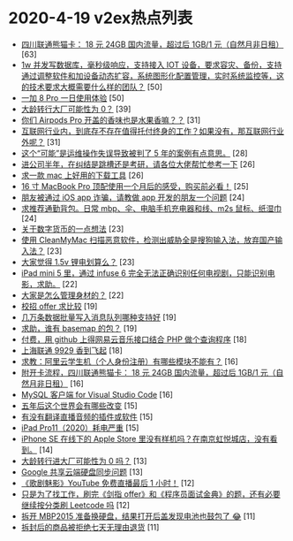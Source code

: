 # 2020-4-19 v2ex热点列表

+ [四川联通熊猫卡： 18 元 24GB 国内流量，超过后 1GB/1 元（自然月非日租）](https://www.v2ex.com/t/663952#reply63) [63]
+ [1w 并发写数据库，毫秒级响应，支持接入 IOT 设备，要求容灾、备份，支持通过调整软件和加设备动态扩容，系统图形化配置管理，实时系统监控等，这的技术要求大概需要什么样的团队？](https://www.v2ex.com/t/663933#reply50) [50]
+ [一加 8 Pro 一日使用体验](https://www.v2ex.com/t/663953#reply50) [50]
+ [大龄转行大厂可能性为 0？](https://www.v2ex.com/t/663902#reply39) [39]
+ [你们 Airpods Pro 开盖的香味也是水果香嘛？？](https://www.v2ex.com/t/663892#reply31) [31]
+ [互联网行业内，到底存不存在值得托付终身的工作？如果没有，那互联网行业外呢？](https://www.v2ex.com/t/664043#reply31) [31]
+ [这个“可能”是运维操作失误导致被判了 5 年的案例有点意思。](https://www.v2ex.com/t/664064#reply28) [28]
+ [进公司半年，在纠结是跳槽还是考研，请各位大佬帮忙参考一下](https://www.v2ex.com/t/663927#reply26) [26]
+ [求一款 mac 上好用的下载工具](https://www.v2ex.com/t/664008#reply26) [26]
+ [16 寸 MacBook Pro 顶配使用一个月后的感受，购买前必看！](https://www.v2ex.com/t/663898#reply25) [25]
+ [朋友被通过 iOS app 诈骗，请教做 app 开发的朋友一个问题](https://www.v2ex.com/t/663915#reply24) [24]
+ [求推荐通勤背包。日常 mbp、伞、电脑手机充电器和线、m2s 鼠标、纸湿巾](https://www.v2ex.com/t/663921#reply24) [24]
+ [关于数字货币的一点想法](https://www.v2ex.com/t/663908#reply23) [23]
+ [使用 CleanMyMac 扫描恶意软件，检测出威胁全是搜狗输入法，放弃国产输入法？](https://www.v2ex.com/t/663961#reply23) [23]
+ [大家觉得 1.5v 锂电划算么？](https://www.v2ex.com/t/664021#reply23) [23]
+ [iPad mini 5 里，通过 infuse 6 完全无法正确识别任何电视剧，只能识别电影，求助。](https://www.v2ex.com/t/663954#reply22) [22]
+ [大家是怎么管理身材的？](https://www.v2ex.com/t/663978#reply22) [22]
+ [校招 offer 求比较](https://www.v2ex.com/t/663926#reply19) [19]
+ [几万条数据批量写入消息队列哪种支持好](https://www.v2ex.com/t/663940#reply19) [19]
+ [求助，谁有 basemap 的包？](https://www.v2ex.com/t/664026#reply19) [19]
+ [付费，用 github 上得网易云音乐接口结合 PHP 做个查询程序](https://www.v2ex.com/t/663991#reply18) [18]
+ [上海联通 9929 香到飞起](https://www.v2ex.com/t/664050#reply18) [18]
+ [求教：阿里云学生机（个人身份注册）有哪些模块不能有？](https://www.v2ex.com/t/663905#reply16) [16]
+ [附开卡流程，四川联通熊猫卡： 18 元 24GB 国内流量，超过后 1GB/1 元（自然月非日租）](https://www.v2ex.com/t/663973#reply16) [16]
+ [MySQL 客户端 for Visual Studio Code](https://www.v2ex.com/t/663998#reply16) [16]
+ [五年后这个世界会有哪些改变](https://www.v2ex.com/t/664073#reply15) [15]
+ [有没有翻译直播音频的插件或软件](https://www.v2ex.com/t/663907#reply15) [15]
+ [iPad Pro11（2020）耗电严重](https://www.v2ex.com/t/664042#reply15) [15]
+ [iPhone SE 在线下的 Apple Store 里没有样机吗？在南京虹悦城店，没有看到。](https://www.v2ex.com/t/664020#reply14) [14]
+ [大龄转行进大厂可能性为 0 吗？](https://www.v2ex.com/t/663894#reply13) [13]
+ [Google 共享云端硬盘同步问题](https://www.v2ex.com/t/664034#reply13) [13]
+ [《歌剧魅影》YouTube 免费直播最后 1 小时！](https://www.v2ex.com/t/663912#reply12) [12]
+ [只是为了找工作，刷完《剑指 offer》和《程序员面试金典》的题，还有必要继续按分类刷 Leetcode 吗](https://www.v2ex.com/t/664018#reply12) [12]
+ [拆开 MBP2015 准备换硬盘，结果打开后盖发现电池也鼓包了 😂](https://www.v2ex.com/t/663893#reply11) [11]
+ [拆封后的商品被拒绝七天无理由退货](https://www.v2ex.com/t/663924#reply11) [11]
